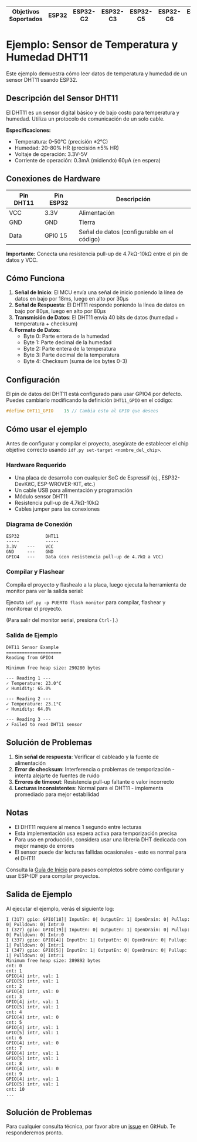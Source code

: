 | Objetivos Soportados | ESP32 | ESP32-C2 | ESP32-C3 | ESP32-C5 | ESP32-C6 | ESP32-C61 | ESP32-H2 | ESP32-P4 | ESP32-S2 | ESP32-S3 |
| -------------------- | ----- | -------- | -------- | -------- | -------- | --------- | -------- | -------- | -------- | -------- |

# Ejemplo: Sensor de Temperatura y Humedad DHT11

Este ejemplo demuestra cómo leer datos de temperatura y humedad de un sensor DHT11 usando ESP32.

## Descripción del Sensor DHT11

El DHT11 es un sensor digital básico y de bajo costo para temperatura y humedad. Utiliza un protocolo de comunicación de un solo cable.

**Especificaciones:**
- Temperatura: 0-50°C (precisión ±2°C)
- Humedad: 20-80% HR (precisión ±5% HR)
- Voltaje de operación: 3.3V-5V
- Corriente de operación: 0.3mA (midiendo) 60µA (en espera)

## Conexiones de Hardware

| Pin DHT11 | Pin ESP32 | Descripción |
| --------- | --------- | ----------- |
| VCC       | 3.3V      | Alimentación |
| GND       | GND       | Tierra |
| Data      | GPI0 15   | Señal de datos (configurable en el código) |

**Importante:** Conecta una resistencia pull-up de 4.7kΩ-10kΩ entre el pin de datos y VCC.

## Cómo Funciona

1. **Señal de Inicio**: El MCU envía una señal de inicio poniendo la línea de datos en bajo por 18ms, luego en alto por 30µs
2. **Señal de Respuesta**: El DHT11 responde poniendo la línea de datos en bajo por 80µs, luego en alto por 80µs
3. **Transmisión de Datos**: El DHT11 envía 40 bits de datos (humedad + temperatura + checksum)
4. **Formato de Datos**: 
   - Byte 0: Parte entera de la humedad
   - Byte 1: Parte decimal de la humedad
   - Byte 2: Parte entera de la temperatura
   - Byte 3: Parte decimal de la temperatura
   - Byte 4: Checksum (suma de los bytes 0-3)

## Configuración

El pin de datos del DHT11 está configurado para usar GPIO4 por defecto. Puedes cambiarlo modificando la definición `DHT11_GPIO` en el código:

```c
#define DHT11_GPIO    15 // Cambia esto al GPIO que desees
```

## Cómo usar el ejemplo

Antes de configurar y compilar el proyecto, asegúrate de establecer el chip objetivo correcto usando `idf.py set-target <nombre_del_chip>`.

### Hardware Requerido

* Una placa de desarrollo con cualquier SoC de Espressif (ej., ESP32-DevKitC, ESP-WROVER-KIT, etc.)
* Un cable USB para alimentación y programación
* Módulo sensor DHT11
* Resistencia pull-up de 4.7kΩ-10kΩ
* Cables jumper para las conexiones

### Diagrama de Conexión

```
ESP32          DHT11
-----          -----
3.3V    ---    VCC
GND     ---    GND
GPIO4   ---    Data (con resistencia pull-up de 4.7kΩ a VCC)
```

### Compilar y Flashear

Compila el proyecto y flashealo a la placa, luego ejecuta la herramienta de monitor para ver la salida serial:

Ejecuta `idf.py -p PUERTO flash monitor` para compilar, flashear y monitorear el proyecto.

(Para salir del monitor serial, presiona ``Ctrl-]``.)

### Salida de Ejemplo

```
DHT11 Sensor Example
=====================
Reading from GPIO4

Minimum free heap size: 290280 bytes

--- Reading 1 ---
✓ Temperature: 23.0°C
✓ Humidity: 65.0%

--- Reading 2 ---
✓ Temperature: 23.1°C
✓ Humidity: 64.0%

--- Reading 3 ---
✗ Failed to read DHT11 sensor
```

## Solución de Problemas

1. **Sin señal de respuesta**: Verificar el cableado y la fuente de alimentación
2. **Error de checksum**: Interferencia o problemas de temporización - intenta alejarte de fuentes de ruido
3. **Errores de timeout**: Resistencia pull-up faltante o valor incorrecto
4. **Lecturas inconsistentes**: Normal para el DHT11 - implementa promediado para mejor estabilidad

## Notas

- El DHT11 requiere al menos 1 segundo entre lecturas
- Esta implementación usa espera activa para temporización precisa
- Para uso en producción, considera usar una librería DHT dedicada con mejor manejo de errores
- El sensor puede dar lecturas fallidas ocasionales - esto es normal para el DHT11

Consulta la [Guía de Inicio](https://docs.espressif.com/projects/esp-idf/en/latest/get-started/index.html) para pasos completos sobre cómo configurar y usar ESP-IDF para compilar proyectos.

## Salida de Ejemplo

Al ejecutar el ejemplo, verás el siguiente log:

```
I (317) gpio: GPIO[18]| InputEn: 0| OutputEn: 1| OpenDrain: 0| Pullup: 0| Pulldown: 0| Intr:0
I (327) gpio: GPIO[19]| InputEn: 0| OutputEn: 1| OpenDrain: 0| Pullup: 0| Pulldown: 0| Intr:0
I (337) gpio: GPIO[4]| InputEn: 1| OutputEn: 0| OpenDrain: 0| Pullup: 1| Pulldown: 0| Intr:1
I (347) gpio: GPIO[5]| InputEn: 1| OutputEn: 0| OpenDrain: 0| Pullup: 1| Pulldown: 0| Intr:1
Minimum free heap size: 289892 bytes
cnt: 0
cnt: 1
GPIO[4] intr, val: 1
GPIO[5] intr, val: 1
cnt: 2
GPIO[4] intr, val: 0
cnt: 3
GPIO[4] intr, val: 1
GPIO[5] intr, val: 1
cnt: 4
GPIO[4] intr, val: 0
cnt: 5
GPIO[4] intr, val: 1
GPIO[5] intr, val: 1
cnt: 6
GPIO[4] intr, val: 0
cnt: 7
GPIO[4] intr, val: 1
GPIO[5] intr, val: 1
cnt: 8
GPIO[4] intr, val: 0
cnt: 9
GPIO[4] intr, val: 1
GPIO[5] intr, val: 1
cnt: 10
...
```

## Solución de Problemas

Para cualquier consulta técnica, por favor abre un [issue](https://github.com/espressif/esp-idf/issues) en GitHub. Te responderemos pronto.
